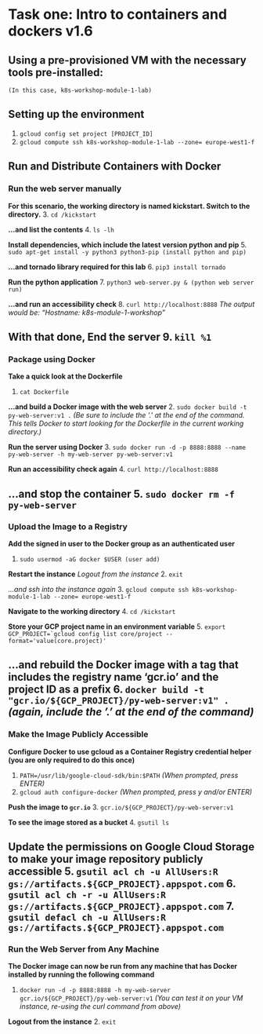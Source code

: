 # Task one: Intro to containers and dockers v1.6

## Using a pre-provisioned VM with the necessary tools pre-installed:
	(In this case, k8s-workshop-module-1-lab)
	
## Setting up the environment
1.	`gcloud config set project [PROJECT_ID]`
2.	`gcloud compute ssh k8s-workshop-module-1-lab --zone= europe-west1-f`
## Run and Distribute Containers with Docker
### Run the web server manually
**For this scenario, the working directory is named kickstart. Switch to the directory.** 
3.	`cd /kickstart`

**…and list the contents**
4.	`ls -lh`

**Install dependencies, which include the latest version python and pip**
5.	`sudo apt-get install -y python3 python3-pip (install python and pip)`

**…and tornado library required for this lab**
6.	`pip3 install tornado` 

**Run the python application**
7.	`python3 web-server.py & (python web server run)`

**…and run an accessibility check**
8.	`curl http://localhost:8888`
*The output would be:  “Hostname: k8s-module-1-workshop”*

**With that done, End the server**
9.	`kill %1`
-------------------------------------------------
### Package using Docker
**Take a quick look at the Dockerfile**
1.	`cat Dockerfile`

**…and build a Docker image with the web server**
2.	`sudo docker build -t py-web-server:v1 .` 
*(Be sure to include the '.' at the end of the command. This tells Docker to start looking for the Dockerfile in the current working directory.)*

**Run the server using Docker**
3.	`sudo docker run -d -p 8888:8888 --name py-web-server -h my-web-server py-web-server:v1`

**Run an accessibility check again**
4.	`curl http://localhost:8888`

**…and stop the container**
5.	`sudo docker rm -f py-web-server`
-------------------------------------------------
### Upload the Image to a Registry
**Add the signed in user to the Docker group as an authenticated user**
1.	 `sudo usermod -aG docker $USER (user add)`

**Restart the instance**
*Logout from the instance*
2.	`exit`

*…and ssh into the instance again*
3.	`gcloud compute ssh k8s-workshop-module-1-lab --zone= europe-west1-f`

**Navigate to the working directory**
4.	`cd /kickstart`

**Store your GCP project name in an environment variable**
5.	 ``export GCP_PROJECT=`gcloud config list core/project --format='value(core.project)'``

**…and rebuild the Docker image with a tag that includes the registry name ‘gcr.io’ and the project ID as a prefix**
6.	`docker build -t "gcr.io/${GCP_PROJECT}/py-web-server:v1" .`
*(again, include the ’.’ at the end of the command)*
-----------------------------------------------------
### Make the Image Publicly Accessible
**Configure Docker to use gcloud as a Container Registry credential helper (you are only required to do this once)**
1.	`PATH=/usr/lib/google-cloud-sdk/bin:$PATH`
*(When prompted, press ENTER)*
2.	`gcloud auth configure-docker`
*(When prompted, press y and/or ENTER)*

**Push the image to `gcr.io`**
3.	`gcr.io/${GCP_PROJECT}/py-web-server:v1`

**To see the image stored as a bucket**
4.	 `gsutil ls`

**Update the permissions on Google Cloud Storage to make your image repository publicly accessible**
5.	`gsutil acl ch -u AllUsers:R gs://artifacts.${GCP_PROJECT}.appspot.com`
6.	`gsutil acl ch -r -u AllUsers:R gs://artifacts.${GCP_PROJECT}.appspot.com`
7.	`gsutil defacl ch -u AllUsers:R gs://artifacts.${GCP_PROJECT}.appspot.com`
----------------------------------------------------------
### Run the Web Server from Any Machine
**The Docker image can now be run from any machine that has Docker installed by running the following command**
1.	`docker run -d -p 8888:8888 -h my-web-server gcr.io/${GCP_PROJECT}/py-web-server:v1`
*(You can test it on your VM instance, re-using the curl command from above)*

**Logout from the instance**
2.	`exit`

